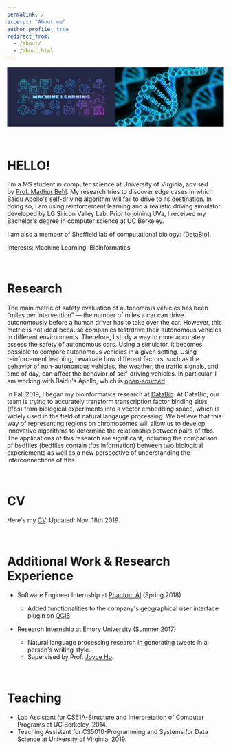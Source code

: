 ```yaml
---
permalink: /
excerpt: "About me"
author_profile: true
redirect_from: 
  - /about/
  - /about.html
---
```


<div class="">
	<img src="../images/imgonline-com-ua-twotoone-c4bj99oRJcohMRAt.jpg">

</div>
<p>
	<br />
</p>

HELLO!
======
I'm a MS student in computer science at University of Virginia, advised by [Prof. Madhur Behl](http://www.madhurbehl.com/). My research tries to discover edge cases in which Baidu Apollo's self-driving algorithm will fail to drive to its destination. In doing so, I am using reinforcement learning and a realistic driving simulator developed by LG Silicon Valley Lab. Prior to joining UVa, I received my Bachelor's degree in computer science at UC Berkeley.

I am also a member of Sheffield lab of computational biology: [[DataBio](http://databio.org/)].

Interests: Machine Learning, Bioinformatics

<p>
	<br />
</p>

Research
======
The main metric of safety evaluation of autonomous vehicles has been “miles per intervention” — the number of miles a car can drive autonomously before a human driver has to take over the car. However, this metric is not ideal because companies test/drive their autonomous vehicles in different environments. Therefore, I study a way to more accurately assess the safety of autonomous cars. Using a simulator, it becomes possible to compare autonomous vehicles in a given setting. Using reinforcement learning, I evaluate how different factors, such as the behavior of non-autonomous vehicles, the weather, the traffic signals, and time of day, can affect the behavior of self-driving vehicles. In particular, I am working with Baidu's Apollo, which is [open-sourced](https://github.com/ApolloAuto/apollo).

In Fall 2019, I began my bioinformatics research at [DataBio](http://databio.org/). At DataBio, our team is trying to accurately transform transcription factor binding sites (tfbs) from biological experiments into a vector embedding space, which is widely used in the field of natural langauge processing. We believe that this way of representing regions on chromosomes will allow us to develop innovative algorithms to determine the relationship between pairs of tfbs. The applications of this research are significant, including the comparison of bedfiles (bedfiles contain tfbs information) between two biological experiements as well as a new perspective of understanding the interconnections of tfbs.  

<p>
	<br />
</p>

CV
======
Here's my [CV](/hjc_resume.pdf).
Updated: Nov. 18th 2019.

<p>
	<br />
</p>

Additional Work & Research Experience
======
* Software Engineer Internship at [Phantom AI](https://phantom.ai/) (Spring 2018)
	- Added functionalities to the company's geographical user interface plugin on [QGIS](https://qgis.org/en/site/).

* Research Internship at Emory University (Summer 2017)
	- Natural language processing research in generating tweets in a person's writing style.
	- Supervised by Prof. [Joyce Ho](https://joyceho.github.io/).

<p>
	<br />
</p>

Teaching
======
* Lab Assistant for CS61A-Structure and Interpretation of Computer Programs at UC Berkeley, 2014.
* Teaching Assistant for CS5010-Programming and Systems for Data Science at University of Virginia, 2019.
